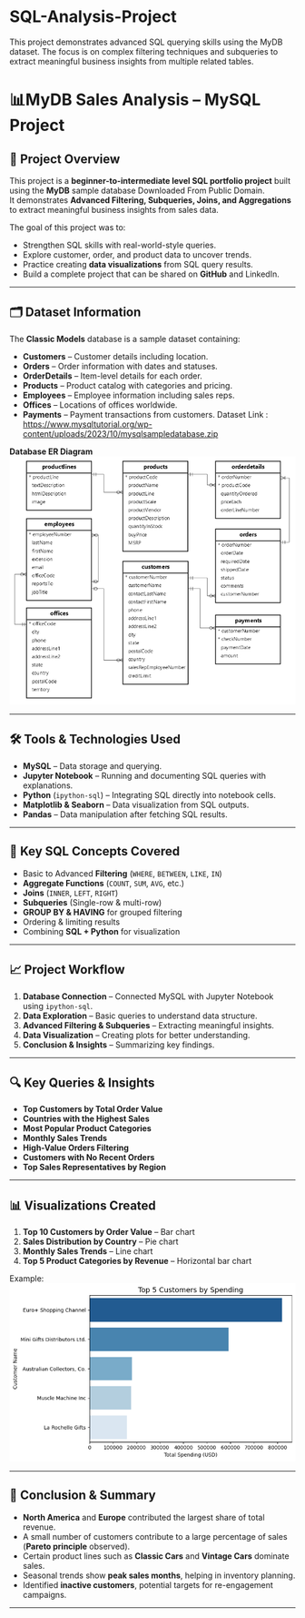 # SQL-Analysis-Project
This project demonstrates advanced SQL querying skills using the MyDB dataset. The focus is on complex filtering techniques and subqueries to extract meaningful business insights from multiple related tables.
# 📊MyDB Sales Analysis – MySQL Project

## 📌 Project Overview
This project is a **beginner-to-intermediate level SQL portfolio project** built using the **MyDB** sample database Downloaded From Public Domain.  
It demonstrates **Advanced Filtering, Subqueries, Joins, and Aggregations** to extract meaningful business insights from sales data.


The goal of this project was to:
- Strengthen SQL skills with real-world-style queries.
- Explore customer, order, and product data to uncover trends.
- Practice creating **data visualizations** from SQL query results.
- Build a complete project that can be shared on **GitHub** and LinkedIn.

---

## 🗂 Dataset Information
The **Classic Models** database is a sample dataset containing:
- **Customers** – Customer details including location.
- **Orders** – Order information with dates and statuses.
- **OrderDetails** – Item-level details for each order.
- **Products** – Product catalog with categories and pricing.
- **Employees** – Employee information including sales reps.
- **Offices** – Locations of offices worldwide.
- **Payments** – Payment transactions from customers.
  Dataset Link : https://www.mysqltutorial.org/wp-content/uploads/2023/10/mysqlsampledatabase.zip

**Database ER Diagram** 
![ER Diagram](ER-diagram.png)

---

## 🛠 Tools & Technologies Used
- **MySQL** – Data storage and querying.
- **Jupyter Notebook** – Running and documenting SQL queries with explanations.
- **Python** (`ipython-sql`) – Integrating SQL directly into notebook cells.
- **Matplotlib & Seaborn** – Data visualization from SQL outputs.
- **Pandas** – Data manipulation after fetching SQL results.

---

## 📌 Key SQL Concepts Covered
- Basic to Advanced **Filtering** (`WHERE`, `BETWEEN`, `LIKE`, `IN`)
- **Aggregate Functions** (`COUNT`, `SUM`, `AVG`, etc.)
- **Joins** (`INNER`, `LEFT`, `RIGHT`)
- **Subqueries** (Single-row & multi-row)
- **GROUP BY & HAVING** for grouped filtering
- Ordering & limiting results
- Combining **SQL + Python** for visualization

---

## 📈 Project Workflow
1. **Database Connection** – Connected MySQL with Jupyter Notebook using `ipython-sql`.
2. **Data Exploration** – Basic queries to understand data structure.
3. **Advanced Filtering & Subqueries** – Extracting meaningful insights.
4. **Data Visualization** – Creating plots for better understanding.
5. **Conclusion & Insights** – Summarizing key findings.

---

## 🔍 Key Queries & Insights
- **Top Customers by Total Order Value**
- **Countries with the Highest Sales**
- **Most Popular Product Categories**
- **Monthly Sales Trends**
- **High-Value Orders Filtering**
- **Customers with No Recent Orders**
- **Top Sales Representatives by Region**



---

## 📊 Visualizations Created
1. **Top 10 Customers by Order Value** – Bar chart
2. **Sales Distribution by Country** – Pie chart
3. **Monthly Sales Trends** – Line chart
4. **Top 5 Product Categories by Revenue** – Horizontal bar chart


Example:  
![Sales by Country](top5-customers.png)

---

## 📌 Conclusion & Summary
- **North America** and **Europe** contributed the largest share of total revenue.
- A small number of customers contribute to a large percentage of sales (**Pareto principle** observed).
- Certain product lines such as **Classic Cars** and **Vintage Cars** dominate sales.
- Seasonal trends show **peak sales months**, helping in inventory planning.
- Identified **inactive customers**, potential targets for re-engagement campaigns.

---

